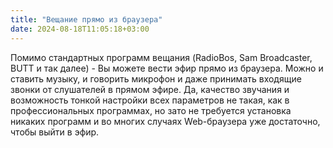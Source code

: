 ```yaml
---
title: "Вещание прямо из браузера"
date: 2024-08-18T11:05:18+03:00
---
```


Помимо стандартных программ вещания (RadioBos, Sam Broadcaster, BUTT и так далее) - Вы можете вести эфир прямо из браузера. Можно и ставить музыку, и говорить  микрофон и даже принимать входящие звонки от слушателей в прямом эфире. Да, качество звучания и возможность тонкой настройки всех параметров не такая, как в профессиональных программах, но зато не требуется установка никаких программ и во многих случаях Web-браузера уже достаточно, чтобы выйти в эфир.
